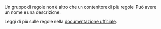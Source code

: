 Un gruppo di regole non è altro che un contenitore di più regole. Può avere un nome e una descrizione.

Leggi di più sulle regole nella [documentazione ufficiale](https://firefly-iii.readthedocs.io/en/latest/advanced/rules.html).